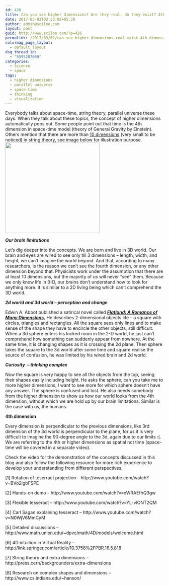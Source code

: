 ```yaml
---
id: 426
title: Can you see higher dimensions? Are they real, do they exist? 4th dimension?
date: 2017-03-02T02:33:02+05:30
author: admin@sciloo.com
layout: post
guid: http://www.sciloo.com/?p=426
permalink: /2017/03/02/can-see-higher-dimensions-real-exist-4th-dimension/
colormag_page_layout:
  - default_layout
dsq_thread_id:
  - "5595287069"
categories:
  - Science
  - space
tags:
  - higher dimensions
  - parallel universe
  - space-time
  - thinking
  - visualization
---
```

Everybody talks about space-time, string theory, parallel universe these days. When they talk about these topics, the concept of higher dimensions automatically pops out. Some people point out that time is the 4th dimension in space-time model (theory of General Gravity by Einstein). Others mention that there are more than [10 dimensions](http://press.cern/backgrounders/extra-dimensions) (very small to be noticed) in string theory, see image below for illustration purpose.<img loading="lazy" class="alignleft size-medium wp-image-428" src="http://www.sciloo.com/wp-content/uploads/2017/03/stringspace-e1417811256405-300x288.jpg" alt="" width="300" height="288" /> 

_**Our brain limitations**_

Let&#8217;s dig deeper into the concepts. We are born and live in 3D world. Our brain and eyes are wired to see only till 3 dimensions &#8211; length, width, and height, we can&#8217;t imagine the world beyond. And that, according to many researchers, is the reason we can&#8217;t see the fourth dimension, or any other dimension beyond that. Physicists work under the assumption that there are at least 10 dimensions, but the majority of us will never &#8220;see&#8221; them. Because we only know life in 3-D, our brains don&#8217;t understand how to look for anything more. It is similar to a 2D living being which can&#8217;t comprehend the 3D world.

_**2d world and 3d world &#8211; perception and change**_

Edwin A. Abbot published a satirical novel called [_**Flatland: A Romance of Many Dimensions.**_](http://en.wikipedia.org/wiki/Flatland) He describes 2-dimensional objects life &#8211; a square with circles, triangles and rectangles. All the square sees only lines and to make sense of the shape they have to encircle the other objects, still difficult. When a 3d sphere enters his locked room in the 2-D world, he just can&#8217;t comprehend how something can suddenly appear from nowhere. At the same time, it is changing shapes as it is crossing the 2d plane. Then sphere takes the square to the 3d world after some time and square realise the source of confusion, he was limited by his wired brain and 2d world.

_**Curiosity  &#8211; thinking complex**_

Now the square is very happy to see all the objects from the top, seeing their shapes easily including height. He asks the sphere, can you take me to more higher dimensions, I want to see more for which sphere doesn&#8217;t have any answer. The sphere is confused and lost. He also needs somebody from the higher dimension to show us how our world looks from the 4th dimension, without which we are hold up by our brain limitations. Similar is the case with us, the humans.

<p class="aLF-aPX-K0-aPE aLF-aPX-aLK-ayr-auR">
  <strong>4th dimension</strong>
</p>

<p class="aLF-aPX-K0-aPE aLF-aPX-aLK-ayr-auR">
  Every dimension is perpendicular to the previous dimensions, like 3rd dimension of the 3d world is perpendicular to the plane, for us it is very difficult to imagine the 90-degree angle to the 3d, again due to our limits :(. We are referring to the 4th or higher dimensions as spatial not time (space-time will be covered in a separate video).
</p>

<p class="aLF-aPX-K0-aPE aLF-aPX-aLK-ayr-auR">
  Check the video for the demonstration of the concepts discussed in this blog and also follow the following resource for more rich experience to develop your understanding from different perspectives.
</p>



<p class="aLF-aPX-K0-aPE aLF-aPX-aLK-ayr-auR">
  [1] Rotation of teserract projection &#8211; http://www.youtube.com/watch?v=BVo2igbFSPE
</p>

<p class="aLF-aPX-K0-aPE aLF-aPX-aLK-ayr-auR">
  [2] Hands-on demo &#8211; http://www.youtube.com/watch?v=xWRAEfhQ3gw
</p>

<p class="aLF-aPX-K0-aPE aLF-aPX-aLK-ayr-auR">
  [3] Flexible tesseract &#8211; http://www.youtube.com/watch?v=YL-vlONT2QM
</p>

<p class="aLF-aPX-K0-aPE aLF-aPX-aLK-ayr-auR">
  [4] Carl Sagan explaining tesseract &#8211; http://www.youtube.com/watch?v=N0WjV6MmCyM
</p>

<p class="aLF-aPX-K0-aPE aLF-aPX-aLK-ayr-auR">
  [5] Detailed discussions &#8211; http://www.math.union.edu/~dpvc/math/4D/models/welcome.html
</p>

<p class="aLF-aPX-K0-aPE aLF-aPX-aLK-ayr-auR">
  [6] 4D intuition in Virtual Reality &#8211; http://link.springer.com/article/10.3758%2FPBR.16.5.818
</p>

<p class="aLF-aPX-K0-aPE aLF-aPX-aLK-ayr-auR">
  [7] String theory and extra dimensions &#8211; http://press.cern/backgrounders/extra-dimensions
</p>

<p class="aLF-aPX-K0-aPE aLF-aPX-aLK-ayr-auR">
  [8] Research on complex shapes and dimensions &#8211; http://www.cs.indiana.edu/~hanson/
</p>